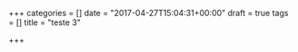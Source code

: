 +++
categories = []
date = "2017-04-27T15:04:31+00:00"
draft = true
tags = []
title = "teste 3"

+++
